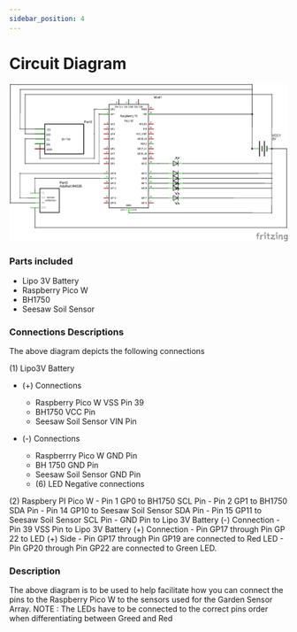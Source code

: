 ```yaml
---
sidebar_position: 4
---
```

# Circuit Diagram

![circuit_diagram](/img/Garden_Sensor_schem.png)

### Parts included

-  Lipo 3V Battery
-  Raspberry Pico W
-  BH1750
-  Seesaw Soil Sensor

### Connections Descriptions

The above diagram depicts the following connections

(1) Lipo3V Battery 
- (+) Connections
    - Raspberry Pico W VSS Pin 39
    - BH1750 VCC Pin
    - Seesaw Soil Sensor VIN Pin
    

- (-) Connections
    - Raspberrry Pico W GND Pin
    - BH 1750 GND Pin
    - Seesaw Soil Sensor GND Pin
    - (6) LED Negative connections

(2) Raspbery PI Pico W
    - Pin 1 GP0 to BH1750 SCL Pin
    - Pin 2 GP1 to BH1750 SDA Pin
    - Pin 14 GP10 to Seesaw Soil Sensor SDA Pin
    - Pin 15 GP11 to Seesaw Soil Sensor SCL Pin
    - GND Pin to Lipo 3V Battery (-) Connection
    - Pin 39 VSS Pin to Lipo 3V Battery (+) Connection
    - Pin GP17 through Pin GP 22 to LED (+) Side
        - Pin GP17 through Pin GP19 are connected to Red LED
        - Pin GP20 through Pin GP22 are connected to Green LED.

### Description

The above diagram is to be used to help facilitate how you can connect the pins to the Raspberry Pico W to the sensors used for the Garden Sensor Array. 
NOTE : The LEDs have to be connected to the correct pins order when differentiating between Greed and Red